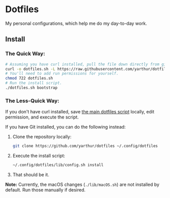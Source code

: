 # Dotfiles

My personal configurations, which help me do my day-to-day work.

## Install

### The Quick Way:

```sh
# Assuming you have curl installed, pull the file down directly from github.
curl -o dotfiles.sh -L https://raw.githubusercontent.com/yarthur/dotfiles/master/lib/dotfiles.sh?$(date +%s)
# You'll need to add run permissions for yourself.
chmod 722 dotfiles.sh
# Run the install script.
./dotfiles.sh bootstrap
```

### The Less-Quick Way:

If you don't have curl installed, save [the main dotfiles script](https://raw.githubusercontent.com/yarthur/dotfiles/master/lib/dotfiles.sh) locally, edit permission, and execute the script.

If you have Git installed, you can do the following instead:

1. Clone the repository locally:

   ```sh
   git clone https://github.com/yarthur/dotfiles ~/.config/dotfiles
   ```

2. Execute the install script:

   ```sh
   ~/.config/dotfiles/lib/config.sh install
   ```

3. That should be it.

**Note:** Currently, the macOS changes (`./lib/macOS.sh`) are not installed by default. Run those manually if desired.
